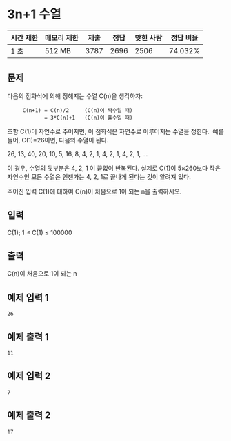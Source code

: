 [](https://www.acmicpc.net/problem/14920) 

# 3n+1 수열

| 시간 제한 | 메모리 제한 | 제출 | 정답 | 맞힌 사람 | 정답 비율 |
| --- | --- | --- | --- | --- | --- |
| 1 초 | 512 MB | 3787 | 2696 | 2506 | 74.032% |

## 문제

다음의 점화식에 의해 정해지는 수열 C(n)을 생각하자:

```
     C(n+1) = C(n)/2     (C(n)이 짝수일 때)
            = 3*C(n)+1   (C(n)이 홀수일 때)

```

초항 C(1)이 자연수로 주어지면, 이 점화식은 자연수로 이루어지는 수열을 정한다.  예를 들어, C(1)=26이면, 다음의 수열이 된다.

26, 13, 40, 20, 10, 5, 16, 8, 4, 2, 1, 4, 2, 1, 4, 2, 1, ...

이 경우, 수열의 뒷부분은 4, 2, 1 이 끝없이 반복된다. 실제로 C(1)이 5×260보다 작은 자연수인 모든 수열은 언젠가는 4, 2, 1로 끝나게 된다는 것이 알려져 있다.

주어진 입력 C(1)에 대하여 C(n)이 처음으로 1이 되는 n을 출력하시오.

## 입력

C(1); 1 ≤ C(1) ≤ 100000

## 출력

C(n)이 처음으로 1이 되는 n

## 예제 입력 1

```
26

```

## 예제 출력 1

```
11

```

## 예제 입력 2

```
7

```

## 예제 출력 2

```
17
```
